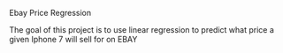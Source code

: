 Ebay Price Regression

The goal of this project is to use linear regression to predict what price a given Iphone 7 will sell for on EBAY
